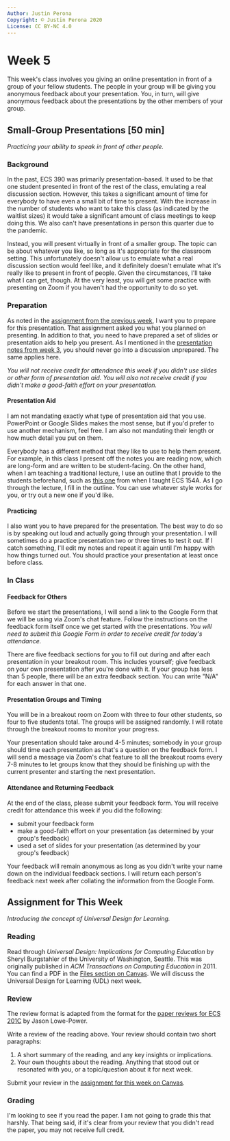 ```yaml
---
Author: Justin Perona
Copyright: © Justin Perona 2020
License: CC BY-NC 4.0
---
```


# Week 5

This week's class involves you giving an online presentation in front of a group of your fellow students.
The people in your group will be giving you anonymous feedback about your presentation.
You, in turn, will give anonymous feedback about the presentations by the other members of your group.

## Small-Group Presentations [50 min]

*Practicing your ability to speak in front of other people.*

### Background

In the past, ECS 390 was primarily presentation-based.
It used to be that one student presented in front of the rest of the class, emulating a real discussion section.
However, this takes a significant amount of time for everybody to have even a small bit of time to present.
With the increase in the number of students who want to take this class (as indicated by the waitlist sizes) it would take a significant amount of class meetings to keep doing this.
We also can't have presentations in person this quarter due to the pandemic.

Instead, you will present virtually in front of a smaller group.
The topic can be about whatever you like, so long as it's appropriate for the classroom setting.
This unfortunately doesn't allow us to emulate what a real discussion section would feel like, and it definitely doesn't emulate what it's really like to present in front of people.
Given the circumstances, I'll take what I can get, though.
At the very least, you will get some practice with presenting on Zoom if you haven't had the opportunity to do so yet.

### Preparation

As noted in the [assignment from the previous week](https://canvas.ucdavis.edu/courses/461800/assignments/446268), I want you to prepare for this presentation.
That assignment asked you what you planned on presenting.
In addition to that, you need to have prepared a set of slides or presentation aids to help you present.
As I mentioned in the [presentation notes from week 3](../notes/teaching-guidelines-responsibilities.pdf), you should never go into a discussion unprepared.
The same applies here.

*You will not receive credit for attendance this week if you didn't use slides or other form of presentation aid.
You will also not receive credit if you didn't make a good-faith effort on your presentation.*

#### Presentation Aid

I am not mandating exactly what type of presentation aid that you use.
PowerPoint or Google Slides makes the most sense, but if you'd prefer to use another mechanism, feel free.
I am also not mandating their length or how much detail you put on them.

Everybody has a different method that they like to use to help them present.
For example, in this class I present off the notes you are reading now, which are long-form and are written to be student-facing.
On the other hand, when I am teaching a traditional lecture, I use an outline that I provide to the students beforehand, such as [this one](https://github.com/jlperona-teaching/ecs154a-winter20/blob/master/outlines/01.pdf) from when I taught ECS 154A.
As I go through the lecture, I fill in the outline.
You can use whatever style works for you, or try out a new one if you'd like.

#### Practicing

I also want you to have prepared for the presentation.
The best way to do so is by speaking out loud and actually going through your presentation.
I will sometimes do a practice presentation two or three times to test it out.
If I catch something, I'll edit my notes and repeat it again until I'm happy with how things turned out.
You should practice your presentation at least once before class.

### In Class

#### Feedback for Others

Before we start the presentations, I will send a link to the Google Form that we will be using via Zoom's chat feature.
Follow the instructions on the feedback form itself once we get started with the presentations.
*You will need to submit this Google Form in order to receive credit for today's attendance.*

There are five feedback sections for you to fill out during and after each presentation in your breakout room.
This includes yourself; give feedback on your own presentation after you're done with it.
If your group has less than 5 people, there will be an extra feedback section.
You can write "N/A" for each answer in that one.

#### Presentation Groups and Timing

You will be in a breakout room on Zoom with three to four other students, so four to five students total.
The groups will be assigned randomly.
I will rotate through the breakout rooms to monitor your progress.

Your presentation should take around 4-5 minutes; somebody in your group should time each presentation as that's a question on the feedback form.
I will send a message via Zoom's chat feature to all the breakout rooms every 7-8 minutes to let groups know that they should be finishing up with the current presenter and starting the next presentation.

#### Attendance and Returning Feedback

At the end of the class, please submit your feedback form.
You will receive credit for attendance this week if you did the following:

* submit your feedback form
* make a good-faith effort on your presentation (as determined by your group's feedback)
* used a set of slides for your presentation (as determined by your group's feedback)

Your feedback will remain anonymous as long as you didn't write your name down on the individual feedback sections.
I will return each person's feedback next week after collating the information from the Google Form.

## Assignment for This Week

*Introducing the concept of Universal Design for Learning.*

### Reading

Read through *Universal Design: Implications for Computing Education* by Sheryl Burgstahler of the University of Washington, Seattle.
This was originally published in *ACM Transactions on Computing Education* in 2011.
You can find a PDF in the [Files section on Canvas](https://canvas.ucdavis.edu/files/8235250/download?download_frd=1).
We will discuss the Universal Design for Learning (UDL) next week.

### Review

The review format is adapted from the format for the [paper reviews for ECS 201C](https://github.com/jlpteaching/ECS201C/blob/master/syllabus.md#paper-reviews) by Jason Lowe-Power.

Write a review of the reading above.
Your review should contain two short paragraphs:

1. A short summary of the reading, and any key insights or implications.
2. Your own thoughts about the reading. Anything that stood out or resonated with you, or a topic/question about it for next week.

Submit your review in the [assignment for this week on Canvas](https://canvas.ucdavis.edu/courses/369850/assignments/372349).

### Grading

I'm looking to see if you read the paper.
I am not going to grade this that harshly.
That being said, if it's clear from your review that you didn't read the paper, you may not receive full credit.

